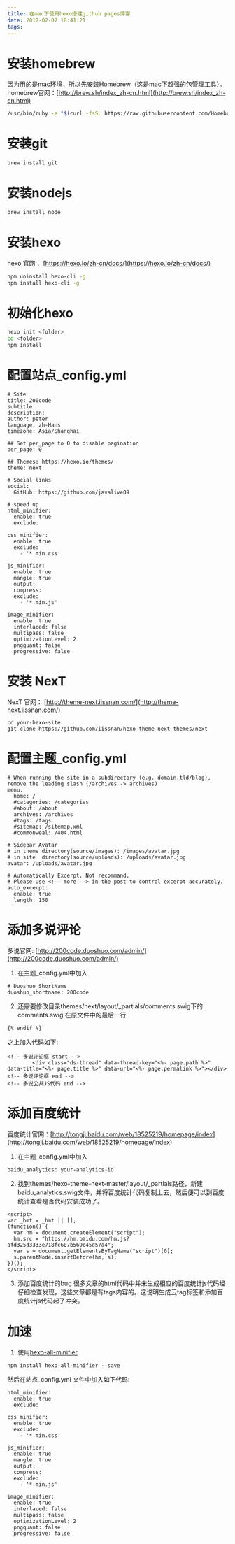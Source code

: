 ```yaml
---
title: 在mac下使用hexo搭建github pages博客
date: 2017-02-07 18:41:21
tags:
---
```


# 安装homebrew
因为用的是mac环境，所以先安装Homebrew（这是mac下超强的包管理工具）。
homebrew官网：[http://brew.sh/index_zh-cn.html](http://brew.sh/index_zh-cn.html)

``` bash
/usr/bin/ruby -e "$(curl -fsSL https://raw.githubusercontent.com/Homebrew/install/master/install)"
```

# 安装git

``` bash
brew install git
```

# 安装nodejs

``` bash
brew install node
```

# 安装hexo
hexo 官网： [https://hexo.io/zh-cn/docs/](https://hexo.io/zh-cn/docs/)

``` bash
npm uninstall hexo-cli -g
npm install hexo-cli -g
```

# 初始化hexo

``` bash
hexo init <folder>
cd <folder>
npm install
```

# 配置站点_config.yml
```
# Site
title: 200code
subtitle:
description:
author: peter
language: zh-Hans
timezone: Asia/Shanghai
```

```
## Set per_page to 0 to disable pagination
per_page: 0
```

```
## Themes: https://hexo.io/themes/
theme: next
```

```
# Social links
social:
  GitHub: https://github.com/javalive09
```

```
# speed up
html_minifier:
  enable: true
  exclude: 
 
css_minifier:
  enable: true
  exclude: 
    - '*.min.css'
 
js_minifier:
  enable: true
  mangle: true
  output:
  compress:
  exclude: 
    - '*.min.js'
 
image_minifier:
  enable: true
  interlaced: false
  multipass: false
  optimizationLevel: 2
  pngquant: false
  progressive: false
```

# 安装 NexT 
NexT 官网： [http://theme-next.iissnan.com/](http://theme-next.iissnan.com/)
```
cd your-hexo-site
git clone https://github.com/iissnan/hexo-theme-next themes/next
```
# 配置主题_config.yml
```
# When running the site in a subdirectory (e.g. domain.tld/blog), remove the leading slash (/archives -> archives)
menu:
  home: /
  #categories: /categories
  #about: /about
  archives: /archives
  #tags: /tags
  #sitemap: /sitemap.xml
  #commonweal: /404.html
```
```
# Sidebar Avatar
# in theme directory(source/images): /images/avatar.jpg
# in site  directory(source/uploads): /uploads/avatar.jpg
avatar: /uploads/avatar.jpg
```

```
# Automatically Excerpt. Not recommand.
# Please use <!-- more --> in the post to control excerpt accurately.
auto_excerpt:
  enable: true
  length: 150
```

# 添加多说评论
多说官网: [http://200code.duoshuo.com/admin/](http://200code.duoshuo.com/admin/)
1. 在主题_config.yml中加入
```
# Duoshuo ShortName
duoshuo_shortname: 200code
```
2. 还需要修改目录themes/next/layout/_partials/comments.swig下的comments.swig
在原文件中的最后一行 
```
{% endif %} 
```
之上加入代码如下:
```
<!-- 多说评论框 start -->
        <div class="ds-thread" data-thread-key="<%- page.path %>" data-title="<%- page.title %>" data-url="<%- page.permalink %>"></div>
<!-- 多说评论框 end -->
<!-- 多说公共JS代码 end -->
```

# 添加百度统计
百度统计官网：[http://tongji.baidu.com/web/18525219/homepage/index](http://tongji.baidu.com/web/18525219/homepage/index)
1. 在主题_config.yml中加入
```
baidu_analytics: your-analytics-id
```
2. 找到themes/hexo-theme-next-master/layout/_partials路径，新建baidu_analytics.swig文件，并将百度统计代码复制上去，然后便可以到百度统计查看是否代码安装成功了。
```
<script>
var _hmt = _hmt || [];
(function() {
  var hm = document.createElement("script");
  hm.src = "https://hm.baidu.com/hm.js?afd325d3333e718fc607b569c45d57a4";
  var s = document.getElementsByTagName("script")[0];
  s.parentNode.insertBefore(hm, s);
})();
</script>
```
3. 添加百度统计的bug
很多文章的html代码中并未生成相应的百度统计js代码经仔细检查发现，这些文章都是有tags内容的。这说明生成云tag标签和添加百度统计js代码起了冲突。

# 加速
1. 使用[hexo-all-minifier](https://github.com/chenzhutian/hexo-all-minifier)
```
npm install hexo-all-minifier --save
```
然后在站点_config.yml 文件中加入如下代码:
```
html_minifier:
  enable: true
  exclude: 
 
css_minifier:
  enable: true
  exclude: 
    - '*.min.css'
 
js_minifier:
  enable: true
  mangle: true
  output:
  compress:
  exclude: 
    - '*.min.js'
 
image_minifier:
  enable: true
  interlaced: false
  multipass: false
  optimizationLevel: 2
  pngquant: false
  progressive: false
```



